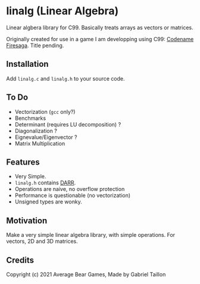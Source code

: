 # linalg (Linear Algebra) 

Linear algbera library for C99. Basically treats arrays as vectors or matrices.
 
Originally created for use in a game I am developping using C99: [Codename Firesaga](https://gitlab.com/Gabinou/firesagamaker). Title pending. 

## Installation
Add ```linalg.c``` and ```linalg.h``` to your source code.

## To Do
- Vectorization (```gcc``` only?)
- Benchmarks
- Determinant (requires LU decomposition) ?
- Diagonalization ?
- Eignevalue/Eigenvector ?
- Matrix Multiplication

## Features
- Very Simple.
- ```linalg.h``` contains [DARR](https://gitlab.com/Gabinou/darr).
- Operations are naive, no overflow protection
- Performance is questionable (no vectorization)
- Unsigned types are wonky.

## Motivation
Make a very simple linear algebra library, with simple operations. For vectors, 2D and 3D matrices. 

## Credits
Copyright (c) 2021 Average Bear Games, Made by Gabriel Taillon
